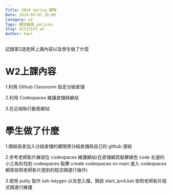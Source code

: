 ```yaml
---
Title: 2024 Spring 課程
Date: 2024-03-01 16:00
Category: w2
Tags: 網誌編寫,pelican
Slug: 41123153_w2
Author: kmol
---
```


記錄第2週老師上課內容以及學生做了什麼

<!-- PELICAN_END_SUMMARY -->

# W2上課內容

1.利用 Github Classroom 指定分組倉儲

2.利用 Codespaces 維護倉儲與網站

3.在近端執行動態網站

# 學生做了什麼
1.跟組長拿加入分組倉儲的權限將分組倉儲與自己的 github 連結

2.參考老師影片練習在 codespaces 維護網站(在倉儲網頁點擊綠色 code 右邊的小三角形找到 codespaces 點擊 create codespaces on main 進入 codespaces 網頁依照老師影片提到的程式碼進行操作)

3.使用 putty 製作 ssh-keygen 以及登入檔，開啟 start_ipv4.bat 依照老師影片程式碼進行維護